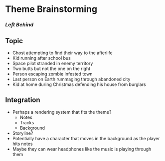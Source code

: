 # Theme Brainstorming
### <b>*Left Behind*</b>

## Topic
- Ghost attempting to find their way to the afterlife
- Kid running after school bus
- Space pilot stranded in enemy territory
- Two butts but not the one on the right
- Person escaping zombie infested town
- Last person on Earth rummaging through abandoned city
- Kid at home during Christmas defending his house from burglars

## Integration
- Perhaps a rendering system that fits the theme?
    - Notes
    - Tracks
    - Background
- Storyline?
- Potentially have a character that moves in the background as the player hits notes
- Maybe they can wear headphones like the music is playing through them